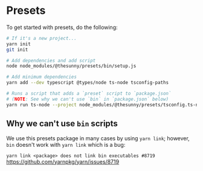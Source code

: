 # Presets

To get started with presets, do the following:

```sh
# If it's a new project...
yarn init
git init

# Add dependencies and add script
node node_modules/@thesunny/presets/bin/setup.js

# Add minimum dependencies
yarn add --dev typescript @types/node ts-node tsconfig-paths

# Runs a script that adds a `preset` script to `package.json`
# (NOTE: See why we can't use `bin` in `package.json` below)
yarn run ts-node --project node_modules/@thesunny/presets/tsconfig.ts-node.json node_modules/@thesunny/presets/bin/index.ts setup
```

## Why we can't use `bin` scripts

We use this presets package in many cases by using `yarn link`; however, `bin` doesn't work with `yarn link` which is a bug:

`yarn link <package> does not link bin executables #8719`
https://github.com/yarnpkg/yarn/issues/8719
